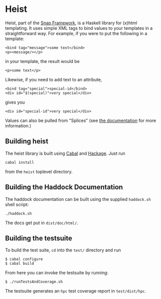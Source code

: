 # Heist

Heist, part of the [Snap Framework](http://www.snapframework.com/), is a 
Haskell library for (x)html templating. It uses simple XML tags to bind values
to your templates in a straightforward way. For example, if you were to put
the following in a template:

    <bind tag="message">some text</bind>
    <p><message/></p>

in your template, the result would be

    <p>some text</p>

Likewise, if you need to add text to an attribute,

    <bind tag="special">special-id</bind>
    <div id="$(special)">very special</div>

gives you

    <div id="special-id">very special</div>

Values can also be pulled from "Splices" (see 
[the documentation](http://snapframework.com/docs/tutorials/heist#heist-programming) 
for more information.)

## Building heist

The heist library is built using [Cabal](http://www.haskell.org/cabal/) and
[Hackage](http://hackage.haskell.org/packages/hackage.html). Just run

    cabal install

from the `heist` toplevel directory.


## Building the Haddock Documentation

The haddock documentation can be built using the supplied `haddock.sh` shell
script:

    ./haddock.sh

The docs get put in `dist/doc/html/`.


## Building the testsuite

To build the test suite, `cd` into the `test/` directory and run

    $ cabal configure
    $ cabal build

From here you can invoke the testsuite by running:

    $ ./runTestsAndCoverage.sh 


The testsuite generates an `hpc` test coverage report in `test/dist/hpc`.
